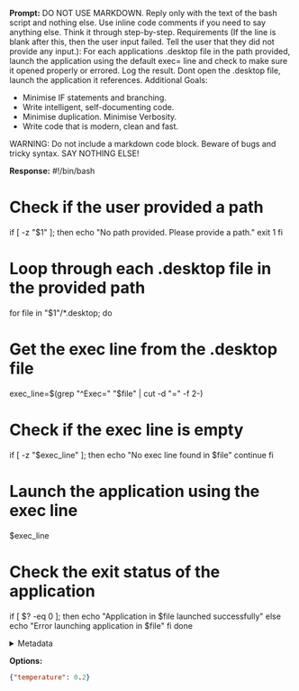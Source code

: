 **Prompt:**
DO NOT USE MARKDOWN.
Reply only with the text of the bash script and nothing else. Use inline code comments if you need to say anything else.
Think it through step-by-step.
Requirements (If the line is blank after this, then the user input failed. Tell the user that they did not provide any input.): For each applications .desktop file in the path provided, launch the application using the default exec= line and check to make sure it opened properly or errored. Log the result. Dont open the .desktop file, launch the application it references.
Additional Goals:
  - Minimise IF statements and branching.
  - Write intelligent, self-documenting code.
  - Minimise duplication. Minimise Verbosity.
  - Write code that is modern, clean and fast.

WARNING: Do not include a markdown code block.
Beware of bugs and tricky syntax. SAY NOTHING ELSE!


**Response:**
#!/bin/bash

# Check if the user provided a path
if [ -z "$1" ]; then
  echo "No path provided. Please provide a path."
  exit 1
fi

# Loop through each .desktop file in the provided path
for file in "$1"/*.desktop; do
  # Get the exec line from the .desktop file
  exec_line=$(grep "^Exec=" "$file" | cut -d "=" -f 2-)
  
  # Check if the exec line is empty
  if [ -z "$exec_line" ]; then
    echo "No exec line found in $file"
    continue
  fi
  
  # Launch the application using the exec line
  $exec_line
  
  # Check the exit status of the application
  if [ $? -eq 0 ]; then
    echo "Application in $file launched successfully"
  else
    echo "Error launching application in $file"
  fi
done

<details><summary>Metadata</summary>

- Duration: 7466 ms
- Datetime: 2023-07-25T07:38:15.565760
- Model: gpt-3.5-turbo-0613

</details>

**Options:**
```json
{"temperature": 0.2}
```

